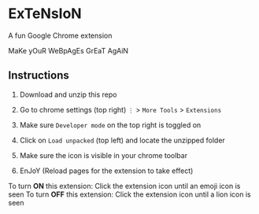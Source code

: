 # ExTeNsIoN
A fun Google Chrome extension

MaKe yOuR WeBpAgEs GrEaT AgAiN

## Instructions
1. Download and unzip this repo

2. Go to chrome settings (top right) `⋮`  > `More Tools` > `Extensions`

3. Make sure `Developer mode` on the top right is toggled on

4. Click on `Load unpacked` (top left) and locate the unzipped folder

5. Make sure the icon is visible in your chrome toolbar

6. EnJoY (Reload pages for the extension to take effect)

To turn **ON** this extension: Click the extension icon until an emoji icon is seen
To turn **OFF** this extension: Click the extension icon until a lion icon is seen
